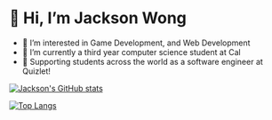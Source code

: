 # 👋 Hi, I’m Jackson Wong
- 👀 I’m interested in Game Development, and Web Development
- 🌱 I’m currently a third year computer science student at Cal
- 🏫 Supporting students across the world as a software engineer at Quizlet!

<!---
wongjt22/wongjt22 is a ✨ special ✨ repository because its `README.md` (this file) appears on your GitHub profile.
You can click the Preview link to take a look at your changes.
--->
[![Jackson's GitHub stats](https://github-readme-stats.vercel.app/api?username=wongjt22)](https://github.com/wongjt22/github-readme-stats)

[![Top Langs](https://github-readme-stats.vercel.app/api/top-langs/?username=wongjt22&layout=compact)](https://github.com/wongjt22/github-readme-stats)

